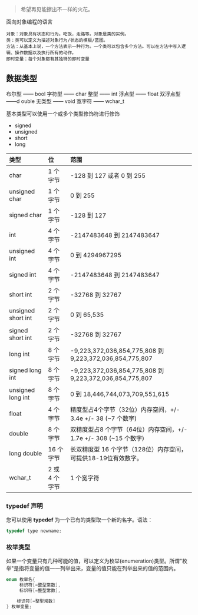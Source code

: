 > 希望再见能擦出不一样的火花。


面向对象编程的语言

```
对象：对象具有状态和行为。吃饭，走路等。对象是类的实例。
类：类可以定义为描述对象行为/状态的模板/蓝图。
方法：从基本上说，一个方法表示一种行为。一个类可以包含多个方法。可以在方法中写入逻辑、操作数据以及执行所有的动作。
即时变量：每个对象都有其独特的即时变量
```


## 数据类型

布尔型 —— bool
字符型 —— char
整型 —— int
浮点型 —— float
双浮点型 ——d ouble
无类型 —— void
宽字符 —— wchar_t

基本类型可以使用一个或多个类型修饰符进行修饰
- signed
- unsigned
- short
- long

| 类型               | 位            | 范围                                                         |
| :----------------- | :------------ | :----------------------------------------------------------- |
| char               | 1 个字节      | -128 到 127 或者 0 到 255                                    |
| unsigned char      | 1 个字节      | 0 到 255                                                     |
| signed char        | 1 个字节      | -128 到 127                                                  |
| int                | 4 个字节      | -2147483648 到 2147483647                                    |
| unsigned int       | 4 个字节      | 0 到 4294967295                                              |
| signed int         | 4 个字节      | -2147483648 到 2147483647                                    |
| short int          | 2 个字节      | -32768 到 32767                                              |
| unsigned short int | 2 个字节      | 0 到 65,535                                                  |
| signed short int   | 2 个字节      | -32768 到 32767                                              |
| long int           | 8 个字节      | -9,223,372,036,854,775,808 到 9,223,372,036,854,775,807      |
| signed long int    | 8 个字节      | -9,223,372,036,854,775,808 到 9,223,372,036,854,775,807      |
| unsigned long int  | 8 个字节      | 0 到 18,446,744,073,709,551,615                              |
| float              | 4 个字节      | 精度型占4个字节（32位）内存空间，+/- 3.4e +/- 38 (~7 个数字) |
| double             | 8 个字节      | 双精度型占8 个字节（64位）内存空间，+/- 1.7e +/- 308 (~15 个数字) |
| long double        | 16 个字节     | 长双精度型 16 个字节（128位）内存空间，可提供18-19位有效数字。 |
| wchar_t            | 2 或 4 个字节 | 1 个宽字符                                                   |


### typedef 声明

您可以使用 **typedef** 为一个已有的类型取一个新的名字。语法：

```C++
typedef type newname;
```

### 枚举类型

如果一个变量只有几种可能的值，可以定义为枚举(enumeration)类型。所谓"枚举"是指将变量的值一一列举出来，变量的值只能在列举出来的值的范围内。

```c++
enum 枚举名{ 
     标识符[=整型常数], 
     标识符[=整型常数], 

    标识符[=整型常数]
} 枚举变量;
```

